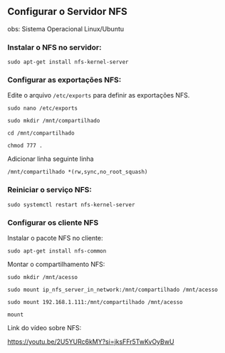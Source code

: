 

## Configurar o Servidor __NFS__

obs: Sistema Operacional Linux/Ubuntu

### Instalar o NFS no servidor:

`sudo apt-get install nfs-kernel-server`

### Configurar as exportações NFS:

Edite o arquivo `/etc/exports` para definir as exportações NFS.

`sudo nano /etc/exports`

`sudo mkdir /mnt/compartilhado`

`cd /mnt/compartilhado`

`chmod 777 .`

Adicionar linha seguinte linha

`/mnt/compartilhado *(rw,sync,no_root_squash)`

### Reiniciar o serviço NFS:

`sudo systemctl restart nfs-kernel-server`

### Configurar os cliente NFS

Instalar o pacote NFS no cliente:

`sudo apt-get install nfs-common`

Montar o compartilhamento NFS:

`sudo mkdir /mnt/acesso`

`sudo mount ip_nfs_server_in_network:/mnt/compartilhado /mnt/acesso`

`sudo mount 192.168.1.111:/mnt/compartilhado /mnt/acesso`

`mount`


Link do vídeo sobre NFS:

https://youtu.be/2U5YURc6kMY?si=jksFFr5TwKvOyBwU